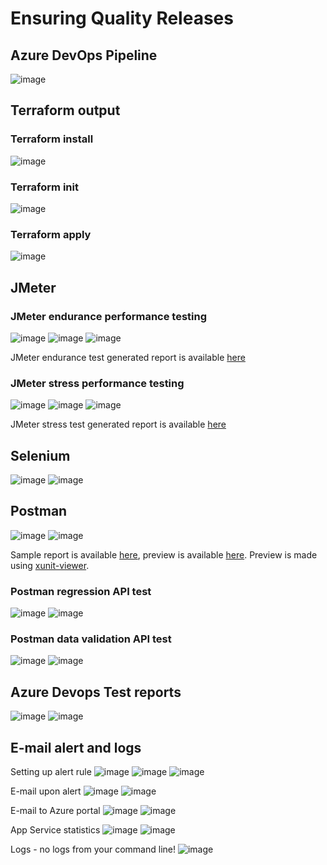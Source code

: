 # Ensuring Quality Releases

## Azure DevOps Pipeline

![image](images/pipeline.png)

## Terraform output

### Terraform install

![image](images/terraform_install.png)

### Terraform init
![image](images/terraform_init.png)

### Terraform apply

![image](images/terraform_apply.png)


## JMeter

### JMeter endurance performance testing

![image](images/jmeter_endurance_1.png)
![image](images/jmeter_endurance_2.png)
![image](images/jmeter_endurance_3.png)

JMeter endurance test generated report is available [here](report_example/endurance_test_report.pdf)


### JMeter stress performance testing

![image](images/jmeter_stress_1.png)
![image](images/jmeter_stress_2.png)
![image](images/jmeter_stress_3.png)

JMeter stress test generated report is available [here](report_example/stress_test_report.pdf)

## Selenium

![image](images/selenium_1.png)
![image](images/selenium_2.png)

## Postman

![image](images/test_1.png)
![image](images/test_2.png)

Sample report is available [here](report_example/junitReport.xml), preview is available [here](report_example/index.html). Preview is made using [xunit-viewer](https://github.com/lukejpreston/xunit-viewer).

### Postman regression API test

![image](images/postman_1.png)
![image](images/postman_2.png)

### Postman data validation API test

![image](images/postman_3.png)
![image](images/postman_4.png)


## Azure Devops Test reports

![image](images/test_failure.png)
![image](images/test_failure_2.png)

## E-mail alert and logs

Setting up alert rule
![image](images/http404_alert_rule.png)
![image](images/http404_alert_1.png)
![image](images/http404_alert_2.png)

E-mail upon alert
![image](images/mail_alert_1.png)
![image](images/mail_alert_2.png)

E-mail to Azure portal
![image](images/mail_alert_to_azure_1.png)
![image](images/mail_alert_to_azure_2.png)

App Service statistics
![image](images/app_service_stat_1.png)
![image](images/app_service_stat_2.png)

Logs - no logs from your command line!
![image](images/no_log_results.png)
